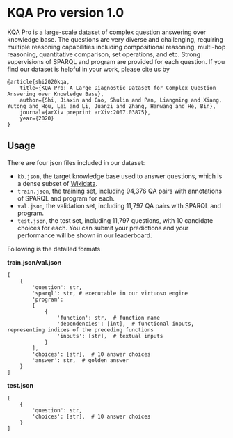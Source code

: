 # KQA Pro version 1.0

KQA Pro is a large-scale dataset of complex question answering over knowledge base. The questions are very diverse and challenging, requiring multiple reasoning capabilities including compositional reasoning, multi-hop reasoning, quantitative comparison, set operations, and etc. Strong supervisions of SPARQL and program are provided for each question.
If you find our dataset is helpful in your work, please cite us by
```
@article{shi2020kqa,
    title={KQA Pro: A Large Diagnostic Dataset for Complex Question Answering over Knowledge Base},
    author={Shi, Jiaxin and Cao, Shulin and Pan, Liangming and Xiang, Yutong and Hou, Lei and Li, Juanzi and Zhang, Hanwang and He, Bin},
    journal={arXiv preprint arXiv:2007.03875},
    year={2020}
}
```

## Usage
There are four json files included in our dataset:

- `kb.json`, the target knowledge base used to answer questions, which is a dense subset of [Wikidata](https://www.wikidata.org/wiki/Wikidata:Main_Page).
- `train.json`, the training set, including 94,376 QA pairs with annotations of SPARQL and program for each.
- `val.json`, the validation set, including 11,797 QA pairs with SPARQL and program.
- `test.json`, the test set, including 11,797 questions, with 10 candidate choices for each. You can submit your predictions and your performance will be shown in our leaderboard.

Following is the detailed formats

**train.json/val.json**

```
[
    {
        'question': str,
        'sparql': str, # executable in our virtuoso engine
        'program': 
        [
            {
                'function': str,  # function name
                'dependencies': [int],  # functional inputs, representing indices of the preceding functions
                'inputs': [str],  # textual inputs
            }
        ],
        'choices': [str],  # 10 answer choices
        'answer': str,  # golden answer
    }
]
```

**test.json**
```
[
    {
        'question': str,
        'choices': [str],  # 10 answer choices
    }
]
```
